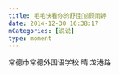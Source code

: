 ```yaml
---
title: 毛毛快看你的舒佳🤪@顾雨婷
date: 2014-12-30 16:38:17
mCategories: [说说]
type: moment
---
```


<div id="pics-20141230163817"></div>

<script>
var data = [
    {"link": "2014-12-30_000009.webp", "type": "shuoshuo"},
    {"link": "2014-12-30_000011.webp", "type": "shuoshuo"},
    {"link": "2014-12-30_000012.webp", "type": "shuoshuo"}
];
picsRender(data, "pics-20141230163817");
</script>

常德市常德外国语学校 晴
龙港路
